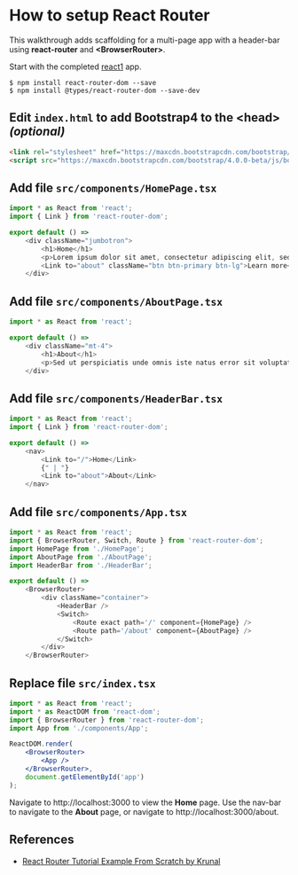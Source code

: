 # How to setup React Router

This walkthrough adds scaffolding for a multi-page app with a header-bar using **react-router** and **&lt;BrowserRouter&gt;**.

Start with the completed [react1](https://github.com/davetemplin/react1) app.

```
$ npm install react-router-dom --save
$ npm install @types/react-router-dom --save-dev
```


## Edit `index.html` to add Bootstrap4 to the &lt;head&gt; *(optional)*
```html
<link rel="stylesheet" href="https://maxcdn.bootstrapcdn.com/bootstrap/4.0.0-beta/css/bootstrap.min.css">
<script src="https://maxcdn.bootstrapcdn.com/bootstrap/4.0.0-beta/js/bootstrap.min.js" crossorigin="anonymous"></script>
```


## Add file `src/components/HomePage.tsx`
```js
import * as React from 'react';
import { Link } from 'react-router-dom';

export default () => 
    <div className="jumbotron">
        <h1>Home</h1>
        <p>Lorem ipsum dolor sit amet, consectetur adipiscing elit, sed do eiusmod tempor incididunt.</p>
        <Link to="about" className="btn btn-primary btn-lg">Learn more</Link>
    </div>
```


## Add file `src/components/AboutPage.tsx`
```js
import * as React from 'react';

export default () => 
    <div className="mt-4">
        <h1>About</h1>
        <p>Sed ut perspiciatis unde omnis iste natus error sit voluptatem accusantium doloremque.</p>
    </div>
```


## Add file `src/components/HeaderBar.tsx`
```js
import * as React from 'react';
import { Link } from 'react-router-dom';

export default () => 
    <nav>
        <Link to="/">Home</Link>
        {" | "}
        <Link to="about">About</Link>
    </nav>
```

## Add file `src/components/App.tsx`
```js
import * as React from 'react';
import { BrowserRouter, Switch, Route } from 'react-router-dom';
import HomePage from './HomePage';
import AboutPage from './AboutPage';
import HeaderBar from './HeaderBar';

export default () => 
    <BrowserRouter>
        <div className="container">
            <HeaderBar />
            <Switch>
                <Route exact path='/' component={HomePage} />
                <Route path='/about' component={AboutPage} />
            </Switch>
        </div>
    </BrowserRouter>
```




## Replace file `src/index.tsx`
```jsx
import * as React from 'react';
import * as ReactDOM from 'react-dom';
import { BrowserRouter } from 'react-router-dom';
import App from './components/App';

ReactDOM.render(
    <BrowserRouter>
        <App />
    </BrowserRouter>,
    document.getElementById('app')
);
```

Navigate to http://localhost:3000 to view the **Home** page. Use the nav-bar to navigate to the **About** page, or navigate to http://localhost:3000/about.


## References
* [React Router Tutorial Example From Scratch by Krunal](https://appdividend.com/2017/09/12/react-router-tutorial-example-scratch/)